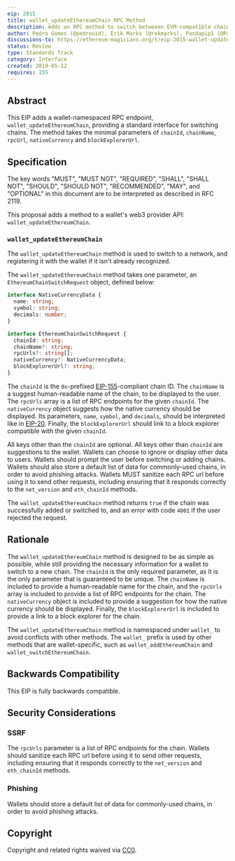 ```yaml
---
eip: 2015
title: wallet_updateEthereumChain RPC Method
description: Adds an RPC method to switch betweeen EVM-compatible chains
author: Pedro Gomes (@pedrouid), Erik Marks (@rekmarks), Pandapip1 (@Pandapip1)
discussions-to: https://ethereum-magicians.org/t/eip-2015-wallet-update-chain-json-rpc-method-wallet-updatechain/3274
status: Review
type: Standards Track
category: Interface
created: 2019-05-12
requires: 155
---
```


## Abstract

This EIP adds a wallet-namespaced RPC endpoint, `wallet_updateEthereumChain`, providing a standard interface for switching chains. The method takes the minimal parameters of `chainId`, `chainName`, `rpcUrl`, `nativeCurrency` and `blockExplorerUrl`.

## Specification

The key words "MUST", "MUST NOT", "REQUIRED", "SHALL", "SHALL NOT", "SHOULD", "SHOULD NOT", "RECOMMENDED", "MAY", and "OPTIONAL" in this document are to be interpreted as described in RFC 2119.

This proposal adds a method to a wallet's web3 provider API: `wallet_updateEthereumChain`.

### `wallet_updateEthereumChain`

The `wallet_updateEthereumChain` method is used to switch to a network, and registering it with the wallet if it isn't already recognized.

The `wallet_updateEthereumChain` method takes one parameter, an `EthereumChainSwitchRequest` object, defined below:

```typescript
interface NativeCurrencyData {
  name: string;
  symbol: string;
  decimals: number;
}

interface EthereumChainSwitchRequest {
  chainId: string;
  chainName?: string;
  rpcUrls?: string[];
  nativeCurrency?: NativeCurrencyData;
  blockExplorerUrl?: string;
}
```

The `chainId` is the `0x`-prefixed [EIP-155](./eip-155.md)-compliant chain ID. The `chainName` is a suggest human-readable name of the chain, to be displayed to the user. The `rpcUrls` array is a list of RPC endpoints for the given `chainId`. The `nativeCurrency` object suggests how the native currency should be displayed. Its parameters, `name`, `symbol`, and `decimals`, should be interpreted like in [EIP-20](./eip-20.md). Finally, the `blockExplorerUrl` should link to a block explorer compatible with the given `chainId`.

All keys other than the `chainId` are optional. All keys other than `chainId` are suggestions to the wallet. Wallets can choose to ignore or display other data to users. Wallets should prompt the user before switching or adding chains. Wallets should also store a default list of data for commonly-used chains, in order to avoid phishing attacks. Wallets MUST sanitize each RPC url before using it to send other requests, including ensuring that it responds correctly to the `net_version` and `eth_chainId` methods.

The `wallet_updateEthereumChain` method returns `true` if the chain was successfully added or switched to, and an error with code `4001` if the user rejected the request.

## Rationale

The `wallet_updateEthereumChain` method is designed to be as simple as possible, while still providing the necessary information for a wallet to switch to a new chain. The `chainId` is the only required parameter, as it is the only parameter that is guaranteed to be unique. The `chainName` is included to provide a human-readable name for the chain, and the `rpcUrls` array is included to provide a list of RPC endpoints for the chain. The `nativeCurrency` object is included to provide a suggestion for how the native currency should be displayed. Finally, the `blockExplorerUrl` is included to provide a link to a block explorer for the chain.

The `wallet_updateEthereumChain` method is namespaced under `wallet_` to avoid conflicts with other methods. The `wallet_` prefix is used by other methods that are wallet-specific, such as `wallet_addEthereumChain` and `wallet_switchEthereumChain`.

## Backwards Compatibility

This EIP is fully backwards compatible.

## Security Considerations

### SSRF

The `rpcUrls` parameter is a list of RPC endpoints for the chain. Wallets should sanitize each RPC url before using it to send other requests, including ensuring that it responds correctly to the `net_version` and `eth_chainId` methods.

### Phishing

Wallets should store a default list of data for commonly-used chains, in order to avoid phishing attacks.

## Copyright

Copyright and related rights waived via [CC0](../LICENSE.md).
